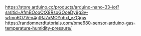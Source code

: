 
https://store.arduino.cc/products/arduino-nano-33-iot?srsltid=AfmBOooOtX8RsoGOoeDy9g3y-wfmq6O7Ven4gtRJ7xMOYphxI_vZCjgw
https://randomnerdtutorials.com/bme680-sensor-arduino-gas-temperature-humidity-pressure/